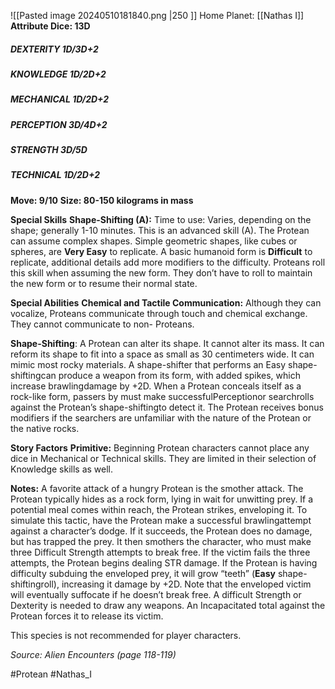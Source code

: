 ![[Pasted image 20240510181840.png |250 ]]
Home Planet: [[Nathas I]]
**Attribute Dice: 13D**
##### DEXTERITY 1D/3D+2
##### KNOWLEDGE 1D/2D+2
##### MECHANICAL 1D/2D+2
##### PERCEPTION 3D/4D+2
##### STRENGTH 3D/5D
##### TECHNICAL 1D/2D+2
**Move: 9/10**
**Size: 80-150 kilograms in mass**

**Special Skills**
**Shape-Shifting (A):** Time to use: Varies, depending on the shape; generally 1-10 minutes. This is an advanced skill (A). The Protean can assume complex shapes. Simple geometric shapes, like cubes or spheres, are **Very Easy** to replicate. A basic humanoid form is **Difficult** to replicate, additional details add more modifiers to the difficulty. Proteans roll this skill when assuming the new form. They don’t have to roll to maintain the new form or to resume their normal state. 

**Special Abilities**
**Chemical and Tactile Communication:** Although they can vocalize, Proteans communicate through touch and chemical exchange. They cannot communicate to non- Proteans.

**Shape-Shifting**: A Protean can alter its shape. It cannot alter its mass. It can reform its shape to fit into a space as small as 30 centimeters wide. It can mimic most rocky materials. A shape-shifter that performs an Easy shape-shiftingcan produce a weapon from its form, with added spikes, which increase brawlingdamage by +2D. When a Protean conceals itself as a rock-like form, passers by must make successfulPerceptionor searchrolls against the Protean’s shape-shiftingto detect it. The Protean receives bonus modifiers if the searchers are unfamiliar with the nature of the Protean or the native rocks.

**Story Factors**
**Primitive:** Beginning Protean characters cannot place any dice in Mechanical or Technical skills. They are limited in their selection of Knowledge skills as well.


**Notes:**
A favorite attack of a hungry Protean is the smother attack. The Protean typically hides as a rock form, lying in wait for unwitting prey. If a potential meal comes within reach, the Protean strikes, enveloping it. To simulate this tactic, have the Protean make a successful brawlingattempt against a character’s dodge. If it succeeds, the Protean does no damage, but has trapped the prey. It then smothers the character, who must make three Difficult Strength attempts to break free. If the victim fails the three attempts, the Protean begins dealing STR damage. If the Protean is having difficulty subduing the enveloped prey, it will grow “teeth” (**Easy** shape-shiftingroll), increasing it damage by +2D. Note that the enveloped victim will eventually suffocate if he doesn’t break free. A difficult Strength or Dexterity is needed to draw any weapons. An Incapacitated total against the Protean forces it to release its victim.

This species is not recommended for player characters.

*Source: Alien Encounters (page 118-119)*

#Protean #Nathas_I